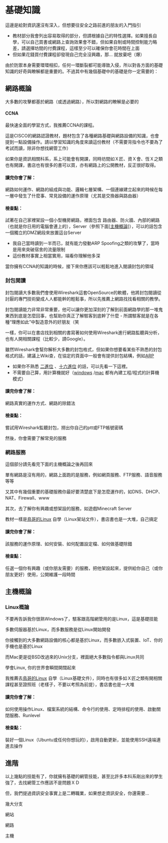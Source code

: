 # 基礎知識

這邊是給對資訊還沒有深入，但想要往安全之路前進的朋友的入門指引

*   教材部分我會列出容易取得的部分，但請根據自己的特性選擇。如果擅長自學，可以自己買書或網路上查詢效果會不錯，但如果自制或時間控制能力略差，請選擇坊間的付費課程，這樣至少可以確保你會花時間在上面
*   但如果花錢買付費課程卻發現自己完全沒興趣，那... 就放棄吧（爆）

由於防禦本身需要環環相扣，任何一環斷裂都可能導致入侵，所以對各方面的基礎知識的好奇與瞭解都是重要的。不過其中有幾個基礎中的基礎是你一定需要的：

## 網路概論

大多數的攻擊都基於網路（或透過網路），所以對網路的瞭解是必要的

#### CCNA

最快速全面的學習方式，我推薦CCNA的課程。

這是CISCO的網路認證教材，題材包含了各種網路基礎與網路設備的知識，也會提到一點設備操作。請以學習知識的角度來讀這份教材（不需要背指令也不要為了考試而讀，除非你想找網管工作）

如果你是資訊相關科系，系上可能會有開課，同時坊間如Ｘ匠、資Ｘ會、恆Ｘ之類也有開課，書店也有很多的書可以買，亦有網路上的公開教材，反正很好取得。
#### 讀完你會了解：

網路如何運作、網路的組成與功能、邏輯七層架構、一個連線建立起來的時候在每一層中發生了什麼事、常見設備的運作原理（尤其是交換器與路由器）
#### 檢查點：

試著在自己家裡架設一個小型機房網路，裡面包含 路由器、防火牆、內部的網路（也就是你日用的電腦會連上的），Server（參照下面<a href="#machine">[主機概論]</a>），可以的話包含一個獨立的DMZ網段來放置這台Server

*   我自己當時讀到一半而已，就有能力發動ARP Spoofing之類的攻擊了，當時是用來突破宿舍的流量限制
*   這份教材事實上相當實用，端看你理解他多深

當你擁有CCNA的知識的時候，接下來你應該可以輕鬆地進入閱讀封包的領域

### 封包閱讀

封包閱讀大多數我們會使用Wireshark這套OpenSource的軟體，他將封包閱讀從討厭的專門技術變成人人都能幹的輕鬆事，所以先推薦上網路找找看相關的教學。

封包閱讀能力非常非常重要，他可以讓你更加深刻的了解到前面網路學的那一堆鬼東西到底是怎麼回事，也幫助你真正了解駭客到底幹了什麼 - 所謂駭客就是在各種“理應如此”中製造意外的好朋友（笑

一樣，你可以在書店找到相關的書寫著如何使用Wireshark進行網路監聽與分析，也有人開相關課程（比較少，請Google）。

雖然Wireshark會幫你解析大多數的封包格式，但如果你想要看某些不熟悉的封包格式的話，建議上Wiki查，在協定的頁面中一般會有提供封包結構，例如[ARP](https://zh.wikipedia.org/wiki/%E5%9C%B0%E5%9D%80%E8%A7%A3%E6%9E%90%E5%8D%8F%E8%AE%AE#.E6.95.B0.E6.8D.AE.E5.8C.85.E7.BB.93.E6.9E.84)  

*   如果你不熟悉 [二進位](https://zh.wikipedia.org/zh-tw/%E4%BA%8C%E8%BF%9B%E5%88%B6) 、[十六進位](https://zh.wikipedia.org/wiki/%E5%8D%81%E5%85%AD%E8%BF%9B%E5%88%B6) 的話，可以先看一下這裡。
*   不需要自己算，用計算機就好（[windows](http://isvincent.pixnet.net/blog/post/34431871-windows-7-%E5%A5%BD%E7%94%A8%E7%9A%84%E5%B0%8F%E7%AE%97%E7%9B%A4) /[mac](http://appleuser.com/2014/03/11/mac-computer/) 都有內建工程/程式的計算機模式）
#### 讀完你會了解：

網路真實的運作方式、網路的除錯法
#### 檢查點：

嘗試用Wireshark監聽封包，撈出你自己的ptt或FTP帳號密碼

然後，你會需要了解常見的服務

### 網路服務

這個部分請先看完下面的主機概論之後再回來

單有網路是沒有用的，網路上面跑的是服務，例如網頁服務、FTP服務、語音服務等等

又其中有幾個重要的基礎服務你最好要清楚底下是怎麼運作的，如DNS、DHCP、NAT、Firewall、www

其次，去了解你有興趣或想架設的服務，如遊戲Minecraft Server

教材一樣是[鳥哥的Linux](http://linux.vbird.org/) 自學（Linux架站文件），書店書也是一大堆，自己搞定
#### 讀完你會了解：

該服務的運作原理、如何安裝、如何配置設定檔、如何做基礎除錯
#### 檢查點：

任選一個你有興趣（或你朋友需要）的服務，把他架設起來，提供給你自己（或你朋友更好）使用，公開維護一段時間

## <p id ='machine'>主機概論</p> 

### Linux概論

不要再告訴我你很熟Windows了，駭客跟高階網管用的是Linux，這是基礎技能

多數伺服器基於Linux，而多數服務是從Linux開始開發

你接觸到的大多數網路設備的核心都是基於Linux，而多數嵌入式裝置、IoT、你的手機也是基於Linux

而Mac更是從BSD改過來的Unix分支，裡面絕大多數指令都與Linux共同

學會Linux, 你的世界會瞬間開闊起來

我推薦去[鳥哥的Linux](http://linux.vbird.org/) 自學（Linux基礎文件），同時也有很多如Ｘ匠之類有開相關課程甚至證照班（老樣子，不要以考照為前提），書店書也是一大堆
#### 讀完你會了解：

如何使用操作Linux、檔案系統的結構、命令行的使用、定時排程的使用、啟動關閉服務、Runlevel
#### 檢查點：

裝好一個Linux（Ubuntu或任何你想玩的），啟用自動更新，並能使用SSH遠端連進去操作

## 進階

以上幾點的技能有了，你就擁有基礎的網管技能，甚至比許多本科系剛出來的學生強了，去找網管工作應該不是問題ＸＤ

但，我們提過資訊安全事實上是二轉職業，如果想走資訊安全，你還需要...

幾大分支

網站

網路

主機